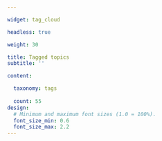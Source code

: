 ```yaml
---

widget: tag_cloud

headless: true

weight: 30

title: Tagged topics
subtitle: ''

content:

  taxonomy: tags
 
  count: 55
design:
  # Minimum and maximum font sizes (1.0 = 100%).
  font_size_min: 0.6
  font_size_max: 2.2
---
```

